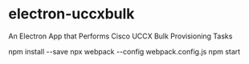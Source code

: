 # electron-uccxbulk
An Electron App that Performs Cisco UCCX Bulk Provisioning Tasks

npm install --save
npx webpack --config webpack.config.js
npm start
